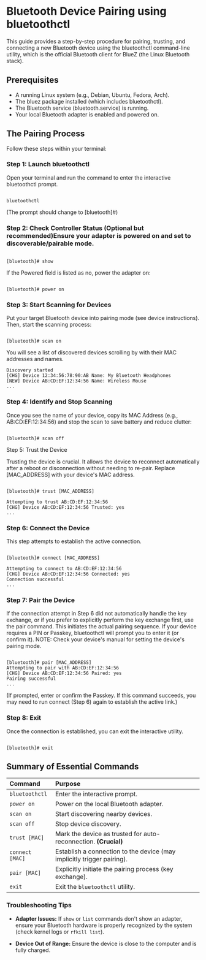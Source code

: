 # Bluetooth Device Pairing using bluetoothctl

This guide provides a step-by-step procedure for pairing, trusting, and connecting a new Bluetooth device using the bluetoothctl command-line utility, which is the official Bluetooth client for BlueZ (the Linux Bluetooth stack).

## Prerequisites

- A running Linux system (e.g., Debian, Ubuntu, Fedora, Arch).
- The bluez package installed (which includes bluetoothctl).
- The Bluetooth service (bluetooth.service) is running. 
- Your local Bluetooth adapter is enabled and powered on.

## The Pairing Process

Follow these steps within your terminal:

### Step 1: Launch bluetoothctl

Open your terminal and run the command to enter the interactive bluetoothctl prompt.

```

bluetoothctl

```

(The prompt should change to [bluetooth]#)

### Step 2: Check Controller Status (Optional but recommended)Ensure your adapter is powered on and set to discoverable/pairable mode.

```

[bluetooth]# show

```

If the Powered field is listed as no, power the adapter on:

```

[bluetooth]# power on

```

### Step 3: Start Scanning for Devices

Put your target Bluetooth device into pairing mode (see device instructions). Then, start the scanning process:

```

[bluetooth]# scan on

```


You will see a list of discovered devices scrolling by with their MAC addresses and names.

```
Discovery started
[CHG] Device 12:34:56:78:90:AB Name: My Bluetooth Headphones
[NEW] Device AB:CD:EF:12:34:56 Name: Wireless Mouse
...
```


### Step 4: Identify and Stop Scanning

Once you see the name of your device, copy its MAC Address (e.g., AB:CD:EF:12:34:56) and stop the scan to save battery and reduce clutter:

```

[bluetooth]# scan off

```


Step 5: Trust the Device

Trusting the device is crucial. It allows the device to reconnect automatically after a reboot or disconnection without needing to re-pair. Replace [MAC_ADDRESS] with your device's MAC address.

```

[bluetooth]# trust [MAC_ADDRESS]

Attempting to trust AB:CD:EF:12:34:56
[CHG] Device AB:CD:EF:12:34:56 Trusted: yes
...

```

### Step 6: Connect the Device 

This step attempts to establish the active connection. 

```

[bluetooth]# connect [MAC_ADDRESS]

Attempting to connect to AB:CD:EF:12:34:56
[CHG] Device AB:CD:EF:12:34:56 Connected: yes
Connection successful
...
```

### Step 7: Pair the Device

If the connection attempt in Step 6 did not automatically handle the key exchange, or if you prefer to explicitly perform the key exchange first, use the pair command. This initiates the actual pairing sequence. If your device requires a PIN or Passkey, bluetoothctl will prompt you to enter it (or confirm it). NOTE: Check your device's manual for setting the device's pairing mode.

```

[bluetooth]# pair [MAC_ADDRESS]
Attempting to pair with AB:CD:EF:12:34:56
[CHG] Device AB:CD:EF:12:34:56 Paired: yes
Pairing successful
...

```

(If prompted, enter or confirm the Passkey. If this command succeeds, you may need to run connect (Step 6) again to establish the active link.)

### Step 8: Exit

Once the connection is established, you can exit the interactive utility.

```

[bluetooth]# exit

```

## Summary of Essential Commands

| **Command** | **Purpose** | 
| :--- | :--- |
| `bluetoothctl` | Enter the interactive prompt. | 
| `power on` | Power on the local Bluetooth adapter. | 
| `scan on` | Start discovering nearby devices. | 
| `scan off` | Stop device discovery. | 
| `trust [MAC]` | Mark the device as trusted for auto-reconnection. **(Crucial)** | 
| `connect [MAC]` | Establish a connection to the device (may implicitly trigger pairing). | 
| `pair [MAC]` | Explicitly initiate the pairing process (key exchange). | 
| `exit` | Exit the `bluetoothctl` utility. | 

### Troubleshooting Tips

* **Adapter Issues:** If `show` or `list` commands don't show an adapter, ensure your Bluetooth hardware is properly recognized by the system (check kernel logs or `rfkill list`).

* **Device Out of Range:** Ensure the device is close to the computer and is fully charged.
